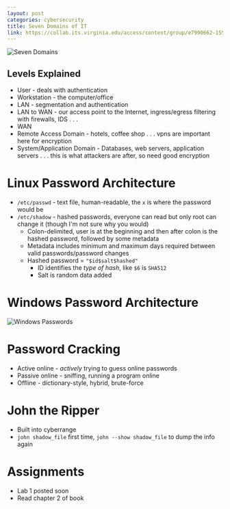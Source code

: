 ```yaml
---
layout: post
categories: cybersecurity
title: Seven Domains of IT 
link: https://collab.its.virginia.edu/access/content/group/e7990662-1551-41b1-99bd-0539849f7d83/CS3710_Week1.pdf
---
```


![Seven Domains](https://i.imgur.com/4gQRnBw.png)

## Levels Explained 

* User - deals with authentication
* Workstation - the computer/office
* LAN - segmentation and authentication
* LAN to WAN - our access point to the Internet, ingress/egress filtering with firewalls, IDS . . . 
* WAN
* Remote Access Domain - hotels, coffee shop . . . vpns are important here for encryption
* System/Application Domain - Databases, web servers, application servers . . . this is what attackers are after, so need good encryption

# Linux Password Architecture 

* `/etc/passwd` - text file, human-readable, the `x` is where the password would be
* `/etc/shadow` - hashed passwords, everyone can read but only root can change it (though I'm not sure why you would)
    * Colon-delimited, user is at the beginning and then after colon is the hashed password, followed by some metadata
    * Metadata includes minimum and maximum days required between valid passwords/password changes
    * Hashed password = `"$id$salt$hashed"`
        * ID identifies the *type of hash*, like `$6` is `SHA512`
        * Salt is random data added 

# Windows Password Architecture 

![Windows Passwords](https://i.imgur.com/qc77zhE.png)

# Password Cracking 

* Active online - *actively* trying to guess online passwords 
* Passive online - sniffing, running a program online 
* Offline - dictionary-style, hybrid, brute-force

# John the Ripper 

* Built into cyberrange 
* `john shadow_file` first time, `john --show shadow_file` to dump the info again 

# Assignments 

* Lab 1 posted soon 
* Read chapter 2 of book 
